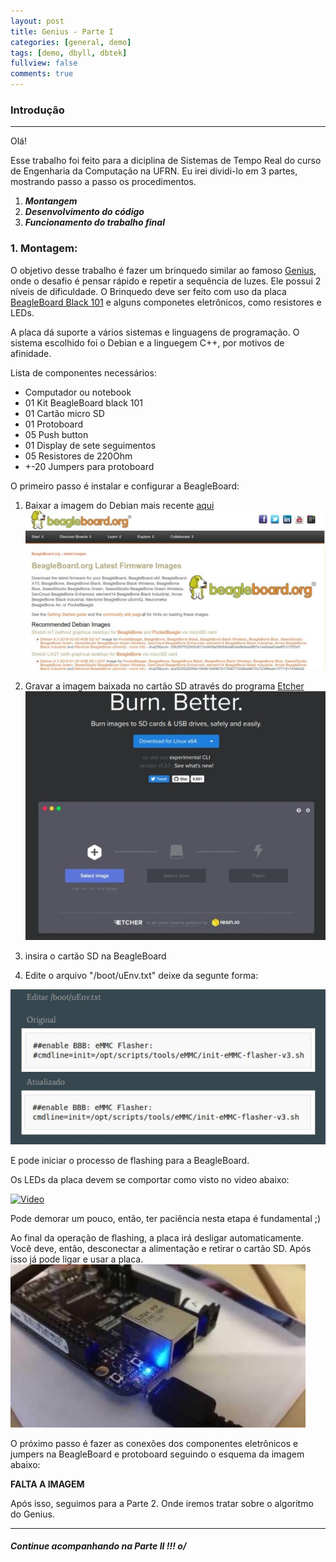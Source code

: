 ```yaml
---
layout: post
title: Genius - Parte I
categories: [general, demo]
tags: [demo, dbyll, dbtek]
fullview: false
comments: true
---
```

### **Introdução**
---
Olá!

Esse trabalho foi feito para a diciplina de Sistemas de Tempo Real do curso de Engenharia da Computação na UFRN. 
Eu irei dividi-lo em 3 partes, mostrando passo a passo os procedimentos.
1. **_Montangem_**
2. **_Desenvolvimento do código_**
3. **_Funcionamento do trabalho final_**

### **1. Montagem:**
O objetivo desse trabalho é fazer um brinquedo similar ao famoso [Genius](https://www.estrela.com.br/genius/p),
onde o desafio é pensar rápido e repetir a sequência de luzes. Ele possui 2 níveis de dificuldade.
O Brinquedo deve ser feito com uso da placa [BeagleBoard Black 101](http://beagleboard.org/support/bone101) e 
alguns componetes eletrônicos, como resistores e LEDs.

A placa dá suporte a vários sistemas e linguagens de programação. O sistema escolhido foi o Debian e a linguegem C++, por motivos de afinidade.

Lista de componentes necessários:
* Computador ou notebook
* 01 Kit BeagleBoard black 101
* 01 Cartão micro SD
* 01 Protoboard
* 05 Push button
* 01 Display de sete seguimentos
* 05 Resistores de 220Ohm
* +-20 Jumpers para protoboard

O primeiro passo é instalar e configurar a BeagleBoard:

1. Baixar a imagem do Debian mais recente [aqui](https://beagleboard.org/latest-images)  
![](https://raw.githubusercontent.com/Alex-Barros/IMG/master/ImgTopicosEngComp/img.jpg)
  

2. Gravar a imagem baixada no cartão SD através do programa [Etcher](https://etcher.io/)
![](https://raw.githubusercontent.com/Alex-Barros/IMG/master/ImgTopicosEngComp/etcher.jpg)
  

3. insira o cartão SD na BeagleBoard
  

4. Edite o arquivo "/boot/uEnv.txt" deixe da segunte forma:  

![](https://raw.githubusercontent.com/Alex-Barros/IMG/master/ImgTopicosEngComp/edit.jpg)

E pode iniciar o processo de flashing para a BeagleBoard.  

Os LEDs da placa devem se comportar como visto no video abaixo:  

[![Video](http://img.youtube.com/vi/o885-0BmEpo)](https://www.youtube.com/watch?v=o885-0BmEpo)  

Pode demorar um pouco, então, ter paciência nesta etapa é fundamental ;)

Ao final da operação de flashing, a placa irá desligar automaticamente. Você deve, então, desconectar a alimentação e
retirar o cartão SD. Após isso já pode ligar e usar a placa.
![](https://raw.githubusercontent.com/Alex-Barros/IMG/master/ImgTopicosEngComp/ligar.jpg)

O próximo passo é fazer as conexões dos componentes eletrônicos e jumpers na BeagleBoard e protoboard seguindo o esquema da imagem abaixo:

**FALTA A IMAGEM**

Após isso, seguimos para a Parte 2. Onde iremos tratar sobre o algoritmo do Genius.

---
#### **_Continue acompanhando na Parte II !!! o/_**


